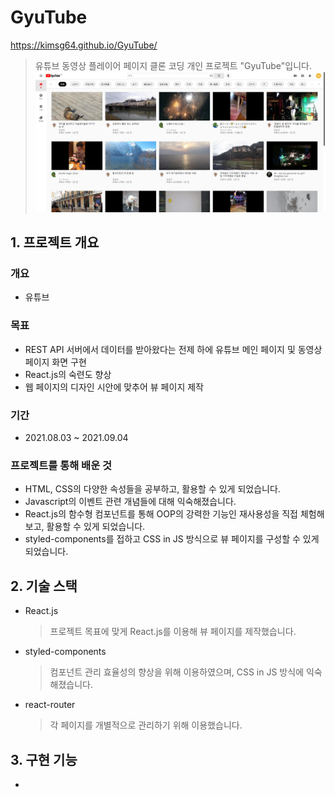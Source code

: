 # GyuTube

https://kimsg64.github.io/GyuTube/

> 유튜브 동영상 플레이어 페이지 클론 코딩 개인 프로젝트 "GyuTube"입니다.
> ![main.JPG](./markdown_image/main.JPG)

## 1. 프로젝트 개요

### 개요

- 유튜브

### 목표

- REST API 서버에서 데이터를 받아왔다는 전제 하에 유튜브 메인 페이지 및 동영상 페이지 화면 구현
- React.js의 숙련도 향상
- 웹 페이지의 디자인 시안에 맞추어 뷰 페이지 제작

### 기간

- 2021.08.03 ~ 2021.09.04

### 프로젝트를 통해 배운 것

- HTML, CSS의 다양한 속성들을 공부하고, 활용할 수 있게 되었습니다.
- Javascript의 이벤트 관련 개념들에 대해 익숙해졌습니다.
- React.js의 함수형 컴포넌트를 통해 OOP의 강력한 기능인 재사용성을 직접 체험해보고, 활용할 수 있게 되었습니다.
- styled-components를 접하고 CSS in JS 방식으로 뷰 페이지를 구성할 수 있게 되었습니다.

## 2. 기술 스택

- React.js
  > 프로젝트 목표에 맞게 React.js를 이용해 뷰 페이지를 제작했습니다.
- styled-components
  > 컴포넌트 관리 효율성의 향상을 위해 이용하였으며, CSS in JS 방식에 익숙해졌습니다.
- react-router
  > 각 페이지를 개별적으로 관리하기 위해 이용했습니다.

## 3. 구현 기능

-
